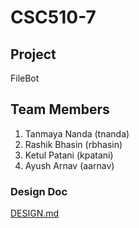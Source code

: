 # CSC510-7

## Project 
FileBot
## Team Members 
1. Tanmaya Nanda (tnanda)
2. Rashik Bhasin (rbhasin)
3. Ketul Patani (kpatani)
4. Ayush Arnav (aarnav)

### Design Doc

[DESIGN.md](DESIGN.md)

